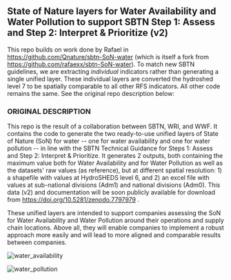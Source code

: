 ## State of Nature layers for Water Availability and Water Pollution to support SBTN Step 1: Assess and Step 2: Interpret & Prioritize (v2)

This repo builds on work done by Rafael in https://github.com/Qnature/sbtn-SoN-water (which is itself a fork from https://github.com/rafaexx/sbtn-SoN-water). To match new SBTN guidelines, we are extracting *individual* indicators rather than generating a single unified layer. These individual layers are converted the hydroshed level 7 to be spatially comparable to all other RFS indicators. All other code remains the same. See the original repo description below:

### ORIGINAL DESCRIPTION

This repo is the result of a collaboration between SBTN, WRI, and WWF. It contains the code to generate the two ready-to-use unified layers of State of Nature (SoN) for water -- one for water availability and one for water pollution -- in line with the SBTN Technical Guidance for Steps 1: Assess and Step 2: Interpret & Prioritize. It generates 2 outputs, both containing the maximum value both for Water Availability and for Water Pollution as well as the datasets' raw values (as reference), but at different spatial resolution: 1) a shapefile with values at HydroSHEDS level 6, and 2) an excel file with values at sub-national divisions (Adm1) and national divisions (Adm0). This data (v2) and documentation will be soon publicly available for download from <https://doi.org/10.5281/zenodo.7797979> .

These unified layers are intended to support companies assessing the SoN for Water Availability and Water Pollution around their operations and supply chain locations. Above all, they will enable companies to implement a robust approach more easily and will lead to more aligned and comparable results between companies.

![water_availability](https://github.com/Qnature/sbtn-SoN-water/assets/136806514/55fb4668-96f0-4435-bd17-18e65f64ffa7)

![water_pollution](https://github.com/Qnature/sbtn-SoN-water/assets/136806514/59e42686-ae52-4725-8b1b-3f785631dfe3)
